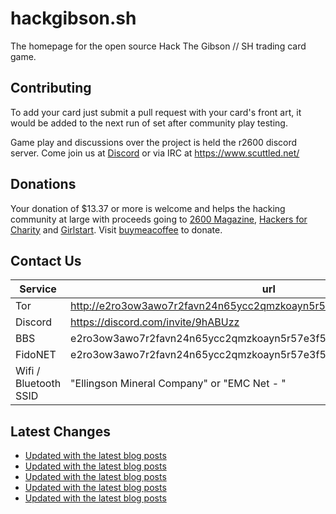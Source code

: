 # hackgibson.sh
The homepage for the open source Hack The Gibson // SH trading card game.


## Contributing

To add your card just submit a pull request with your card's front art, it would be added to the next run of set after community play testing.

Game play and discussions over the project is held the r2600 discord server. Come join us at [Discord](https://discord.com/invite/9hABUzz) or via IRC at https://www.scuttled.net/


## Donations

Your donation of $13.37 or more is welcome and helps the hacking community at large with proceeds going to [2600 Magazine](https://2600.com/), [Hackers for Charity](https://hackersforcharity.org) and [Girlstart](https://girlstart.org).  Visit [buymeacoffee](https://www.buymeacoffee.com/hackgibson.sh) to donate.


## Contact Us

Service | url
-|-
Tor | http://e2ro3ow3awo7r2favn24n65ycc2qmzkoayn5r57e3f56nvjwdcgg32ad.onion
Discord | https://discord.com/invite/9hABUzz
BBS | e2ro3ow3awo7r2favn24n65ycc2qmzkoayn5r57e3f56nvjwdcgg32ad.onion:23
FidoNET | e2ro3ow3awo7r2favn24n65ycc2qmzkoayn5r57e3f56nvjwdcgg32ad.onion:24554
Wifi / Bluetooth SSID | "Ellingson Mineral Company" or "EMC Net - <fidonet address>"

## Latest Changes
<!-- BLOG-POST-LIST:START -->
- [Updated with the latest blog posts](https://github.com/DFW2600/hackgibson.sh/commit/2dc34e3979e4808d011395f53091994f7a28f3c8)
- [Updated with the latest blog posts](https://github.com/DFW2600/hackgibson.sh/commit/89e441bc1f06b2a848bcbc5784c3af4529739224)
- [Updated with the latest blog posts](https://github.com/DFW2600/hackgibson.sh/commit/a9211663f3fcd3dfbe21c2d0ffc95ffa3c08a02f)
- [Updated with the latest blog posts](https://github.com/DFW2600/hackgibson.sh/commit/89ddfac558bd84cb55dafb812bf11c57c7304ea2)
- [Updated with the latest blog posts](https://github.com/DFW2600/hackgibson.sh/commit/1919c929ec993ca2e807addf87b9e7e6e6250e68)
<!-- BLOG-POST-LIST:END -->
